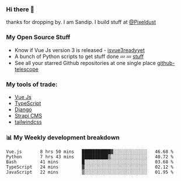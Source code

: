 ### Hi there 👋

thanks for dropping by.
I am Sandip. I build stuff at [@Pixeldust](github.com/pixeldust-in/)

###  **My Open Source Stuff**

 - Know if Vue Js version 3 is released -  [isvue3readyyet](https://github.com/sandiprb/isvue3readyyet)
 - A bunch of Python scripts to get stuff done 💤 💤 [stuff](https://github.com/sandiprb/stuff)
 - See all your starred Github repositories at one single place [github-telescope](https://github.com/sandiprb/github-telescope)



###  **My tools of trade:**
 - [Vue Js](https://github.com/vuejs/vue/)
 - [TypeScript](https://github.com/microsoft/TypeScript)
 - [Django](github.com/django/django)
 - [Strapi CMS](github.com/strapi/strapi)
 - [tailwindcss](https://github.com/tailwindlabs/tailwindcss)


###  📊 **My Weekly development breakdown**
<!--START_SECTION:waka-->
```text
Vue.js       8 hrs 50 mins   ███████████▓░░░░░░░░░░░░░   46.68 % 
Python       7 hrs 43 mins   ██████████▒░░░░░░░░░░░░░░   40.72 % 
Bash         41 mins         █░░░░░░░░░░░░░░░░░░░░░░░░   03.68 % 
TypeScript   24 mins         ▓░░░░░░░░░░░░░░░░░░░░░░░░   02.12 % 
JavaScript   22 mins         ▒░░░░░░░░░░░░░░░░░░░░░░░░   01.95 % 
```
<!--END_SECTION:waka-->
